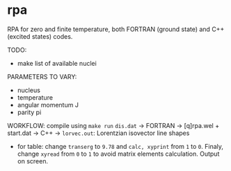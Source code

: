 # rpa

RPA for zero and finite temperature, both FORTRAN (ground state) and C++ (excited states) codes.

TODO:
- make list of available nuclei

PARAMETERS TO VARY:
- nucleus
- temperature
- angular momentum J
- parity pi

WORKFLOW:
compile using `make run`
`dis.dat` -> FORTRAN -> [q]rpa.wel + start.dat -> C++ -> `lorvec.out`: Lorentzian isovector line shapes
- for table: change `transerg` to `9.78` and `calc, xyprint` from `1` to `0`. Finaly, change `xyread` from `0` to `1` to avoid matrix elements calculation. Output on screen.
